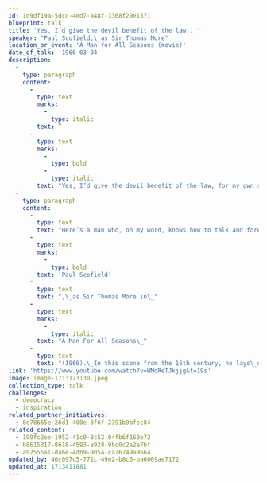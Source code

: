 ```yaml
---
id: 1d9df19a-5dcc-4ed7-a48f-3368f29e1571
blueprint: talk
title: 'Yes, I’d give the devil benefit of the law...'
speaker: "Paul Scofield,\_as Sir Thomas More"
location_or_event: 'A Man for All Seasons (movie)'
date_of_talk: '1966-03-04'
description:
  -
    type: paragraph
    content:
      -
        type: text
        marks:
          -
            type: italic
        text: ”
      -
        type: text
        marks:
          -
            type: bold
          -
            type: italic
        text: "Yes, I’d give the devil benefit of the law, for my own safety’s\_sake!”"
  -
    type: paragraph
    content:
      -
        type: text
        text: "Here’s a man who, oh my word, knows how to talk and forever speaks truth in the process: actor\_"
      -
        type: text
        marks:
          -
            type: bold
        text: 'Paul Scofield'
      -
        type: text
        text: ",\_as Sir Thomas More in\_"
      -
        type: text
        marks:
          -
            type: italic
        text: "A Man For All Seasons\_"
      -
        type: text
        text: "(1966).\_In this scene from the 16th century, he lays\_down a powerful marker about laws."
link: 'https://www.youtube.com/watch?v=WMqReTJkjjg&t=19s'
image: image-1713123130.jpeg
collection_type: talk
challenges:
  - democracy
  - inspiration
related_partner_initiatives:
  - 8e78665e-26d1-400e-8f6f-2391b9bfec84
related_content:
  - 199fc2ee-1952-41c0-8c52-04fb6f160e72
  - b8615317-8618-4593-a928-9bc0c2a2a7bf
  - a92555a1-da6e-4db9-9054-ca26749a9664
updated_by: 46c097c5-771c-49e2-b8c6-ba6009ae7172
updated_at: 1713411881
---
```

